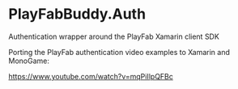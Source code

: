 # PlayFabBuddy.Auth
Authentication wrapper around the PlayFab Xamarin client SDK

Porting the PlayFab authentication video examples to Xamarin and MonoGame:

https://www.youtube.com/watch?v=mqPiIlpQFBc
